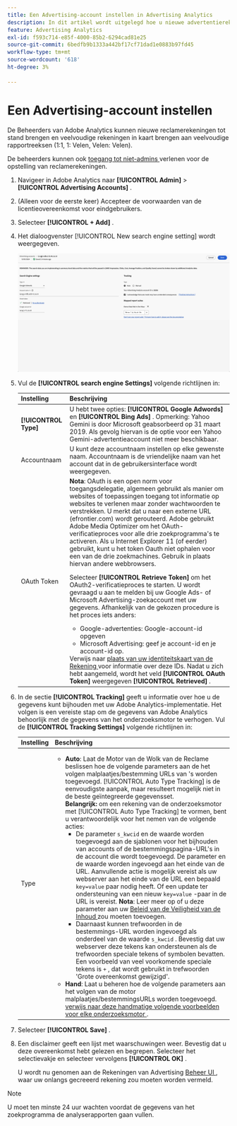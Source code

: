 ```yaml
---
title: Een Advertising-account instellen in Advertising Analytics
description: In dit artikel wordt uitgelegd hoe u nieuwe advertentierekeningen maakt en meerdere accounts toewijst aan meerdere rapportensuites.
feature: Advertising Analytics
exl-id: f593c714-e85f-4000-85b2-6294cad81e25
source-git-commit: 6bedfb9b1333a442bf17cf71dad1e0883b97fd45
workflow-type: tm+mt
source-wordcount: '618'
ht-degree: 3%

---
```


# Een Advertising-account instellen

De Beheerders van Adobe Analytics kunnen nieuwe reclamerekeningen tot stand brengen en veelvoudige rekeningen in kaart brengen aan veelvoudige rapportreeksen (1:1, 1: Velen, Velen: Velen).

De beheerders kunnen ook [ toegang tot niet-admins ](/help/integrate/c-advertising-analytics/overview.md#section_FCC58EB635954A32990D4E67B52B4369) verlenen voor de opstelling van reclamerekeningen.

<!--
![](assets/aa_accounts.png)
-->

1. Navigeer in Adobe Analytics naar **[!UICONTROL Admin]** > **[!UICONTROL Advertising Accounts]** .
1. (Alleen voor de eerste keer) Accepteer de voorwaarden van de licentieovereenkomst voor eindgebruikers.
1. Selecteer **[!UICONTROL + Add]** .
1. Het dialoogvenster [!UICONTROL New search engine setting] wordt weergegeven.

   ![](assets/aa-new-se-account.png)

1. Vul de **[!UICONTROL search engine Settings]** volgende richtlijnen in:

   | Instelling | Beschrijving |
   | --- | --- |
   | **[!UICONTROL Type]** | U hebt twee opties: **[!UICONTROL Google Adwords]** en **[!UICONTROL Bing Ads]** . Opmerking: Yahoo Gemini is door Microsoft geabsorbeerd op 31 maart 2019. Als gevolg hiervan is de optie voor een Yahoo Gemini-advertentieaccount niet meer beschikbaar. |
   | Accountnaam | U kunt deze accountnaam instellen op elke gewenste naam.  Accountnaam is de vriendelijke naam van het account dat in de gebruikersinterface wordt weergegeven. |
   | OAuth Token | **Nota**: OAuth is een open norm voor toegangsdelegatie, algemeen gebruikt als manier om websites of toepassingen toegang tot informatie op websites te verlenen maar zonder wachtwoorden te verstrekken. U merkt dat u naar een externe URL (efrontier.com) wordt gerouteerd. Adobe gebruikt Adobe Media Optimizer om het OAuth-verificatieproces voor alle drie zoekprogramma&#39;s te activeren. Als u Internet Explorer 11 (of eerder) gebruikt, kunt u het token Oauth niet ophalen voor een van de drie zoekmachines. Gebruik in plaats hiervan andere webbrowsers.<p>Selecteer **[!UICONTROL Retrieve Token]** om het OAuth2-verificatieproces te starten. U wordt gevraagd u aan te melden bij uw Google Ads- of Microsoft Advertising-zoekaccount met uw gegevens. Afhankelijk van de gekozen procedure is het proces iets anders: <ul><li>Google-advertenties: Google-account-id opgeven</li><li>Microsoft Advertising: geef je account-id en je account-id op.</li></ul>Verwijs naar [ plaats van uw identiteitskaart van de Rekening ](aa-locate-account-id.md) voor informatie over deze IDs. Nadat u zich hebt aangemeld, wordt het veld **[!UICONTROL OAuth Token]** weergegeven **[!UICONTROL Retrieved]** . |

1. In de sectie **[!UICONTROL Tracking]** geeft u informatie over hoe u de gegevens kunt bijhouden met uw Adobe Analytics-implementatie. Het volgen is een vereiste stap om de gegevens van Adobe Analytics behoorlijk met de gegevens van het onderzoeksmotor te verhogen.
Vul de **[!UICONTROL Tracking Settings]** volgende richtlijnen in:

   | Instelling | Beschrijving |
   | --- | --- |
   | Type | <ul><li>**Auto**: Laat de Motor van de Wolk van de Reclame beslissen hoe de volgende parameters aan de het volgen malplaatjes/bestemming URLs van &#39;s worden toegevoegd. [!UICONTROL Auto Type Tracking] is de eenvoudigste aanpak, maar resulteert mogelijk niet in de beste geïntegreerde gegevensset.<br>**Belangrijk:** om een rekening van de onderzoeksmotor met [!UICONTROL Auto Type Tracking] te vormen, bent u verantwoordelijk voor het nemen van de volgende acties:<ul><li>De parameter `s_kwcid` en de waarde worden toegevoegd aan de sjablonen voor het bijhouden van accounts of de bestemmingspagina-URL&#39;s in de account die wordt toegevoegd. De parameter en de waarde worden ingevoegd aan het einde van de URL. Aanvullende actie is mogelijk vereist als uw webserver aan het einde van de URL een bepaald `key=value` paar nodig heeft. Of een update ter ondersteuning van een nieuw `key=value` -paar in de URL is vereist. **Nota**: Leer meer op of u deze parameter aan uw [ Beleid van de Veiligheid van de Inhoud ](https://experienceleague.adobe.com/en/docs/id-service/using/reference/csp) zou moeten toevoegen.</li><li>Daarnaast kunnen trefwoorden in de bestemmings-URL worden ingevoegd als onderdeel van de waarde `s_kwcid` . Bevestig dat uw webserver deze tekens kan ondersteunen als de trefwoorden speciale tekens of symbolen bevatten. Een voorbeeld van veel voorkomende speciale tekens is `+` , dat wordt gebruikt in trefwoorden &#39;Grote overeenkomst gewijzigd&#39;.</li></ul></li><li>**Hand**: Laat u beheren hoe de volgende parameters aan het volgen van de motor malplaatjes/bestemmingsURLs worden toegevoegd. [ verwijs naar deze handmatige volgende voorbeelden voor elke onderzoeksmotor ](/help/integrate/c-advertising-analytics/c-adanalytics-workflow/aa-manual-vs-automatic-tracking.md).</li></ul> |

1. Selecteer **[!UICONTROL Save]** .
1. Een disclaimer geeft een lijst met waarschuwingen weer. Bevestig dat u deze overeenkomst hebt gelezen en begrepen. Selecteer het selectievakje en selecteer vervolgens **[!UICONTROL OK]** .

   U wordt nu genomen aan de Rekeningen van Advertising [ Beheer UI ](/help/integrate/c-advertising-analytics/c-adanalytics-workflow/aa-manage-ad-accounts.md), waar uw onlangs gecreeerd rekening zou moeten worden vermeld.

>[!NOTE]
>
>U moet ten minste 24 uur wachten voordat de gegevens van het zoekprogramma de analyserapporten gaan vullen.
